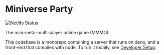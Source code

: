 # Miniverse Party

[![Netlify Status](https://api.netlify.com/api/v1/badges/2b49fe7d-c9b4-4f70-bd69-43f4f5dbc2ee/deploy-status)](https://app.netlify.com/sites/sharp-johnson-1c3db1/deploys)

The mini-meta-multi-player online game (MMMO).

This codebase is a monorepo containing a server that runs on deno, and a
front-end that compiles with node. To run it locally, see [Developer Setup].

[Developer Setup]: https://github.com/jonsmithers/miniverse.party/wiki/Developer-Setup
